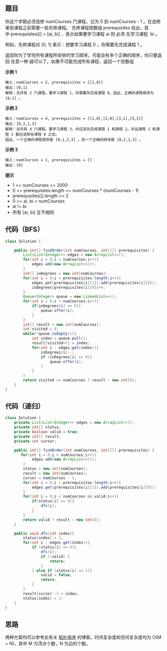 ## 题目
你这个学期必须选修 numCourses 门课程，记为 0 到 numCourses - 1 。在选修某些课程之前需要一些先修课程。 先修课程按数组 prerequisites 给出，其中 prerequisites[i] = [ai, bi] ，表示如果要学习课程 ai 则 必须 先学习课程  bi 。

例如，先修课程对 [0, 1] 表示：想要学习课程 0 ，你需要先完成课程 1 。

返回你为了学完所有课程所安排的学习顺序。可能会有多个正确的顺序，你只要返回 任意一种 就可以了。如果不可能完成所有课程，返回一个空数组

**示例 1**
```
输入：numCourses = 2, prerequisites = [[1,0]]
输出：[0,1]
解释：总共有 2 门课程。要学习课程 1，你需要先完成课程 0。因此，正确的课程顺序为 [0,1] 。
```

**示例 2**
```
输入：numCourses = 4, prerequisites = [[1,0],[2,0],[3,1],[3,2]]
输出：[0,2,1,3]
解释：总共有 4 门课程。要学习课程 3，你应该先完成课程 1 和课程 2。并且课程 1 和课程 2 都应该排在课程 0 之后。
因此，一个正确的课程顺序是 [0,1,2,3] 。另一个正确的排序是 [0,2,1,3] 。
```

**示例 3**
```
输入：numCourses = 1, prerequisites = []
输出：[0]
```

**提示**
* 1 <= numCourses <= 2000
* 0 <= prerequisites.length <= numCourses * (numCourses - 1)
* prerequisites[i].length == 2
* 0 <= ai, bi < numCourses
* ai != bi
* 所有 [ai, bi] 互不相同

## 代码（BFS）
```JAVA
class Solution {

    public int[] findOrder(int numCourses, int[][] prerequisites) {
        List<List<Integer>> edges = new ArrayList<>();
        for(int i = 0;i < numCourses;i++){
            edges.add(new ArrayList<>());
        }
        int[] inDegrees = new int[numCourses];
        for(int i = 0;i < prerequisites.length;i++){
            edges.get(prerequisites[i][1]).add(prerequisites[i][0]);
            inDegrees[prerequisites[i][0]]++;
        }
        Queue<Integer> queue = new LinkedList<>();
        for(int i = 0;i < numCourses;i++){
            if(inDegrees[i] == 0){
                queue.offer(i);
            }
        }
        int[] result = new int[numCourses];
        int visited = 0;
        while(!queue.isEmpty()){
            int index = queue.poll();
            result[visited++] = index;
            for(int i : edges.get(index)){
                inDegrees[i]--;
                if (inDegrees[i] == 0){
                    queue.offer(i);
                }
            }
        }
        return visited == numCourses ? result : new int[0];
    }
}
```

## 代码（递归）
```JAVA
class Solution {
    private List<List<Integer>> edges = new ArrayList<>();
    private int[] status;
    private boolean valid = true;
    private int[] result;
    private int cursor;

    public int[] findOrder(int numCourses, int[][] prerequisites) {
       for(int i = 0;i < numCourses;i++){
            edges.add(new ArrayList<>());
        }
        status = new int[numCourses];
        result = new int[numCourses];
        cursor = numCourses - 1;
        for(int i = 0;i < prerequisites.length;i++){
            edges.get(prerequisites[i][1]).add(prerequisites[i][0]);
        }
        for(int i = 0;i < numCourses && valid;i++){
            if(status[i] == 0){
                dfs(i);
            }
        }
        return valid ? result : new int[0];
    }

    public void dfs(int index){
        status[index] = 1;
        for(int i : edges.get(index)){
            if (status[i] == 0){
                dfs(i);
                if (!valid) {
                    return;
                }
            } else if (status[i] == 1){
                valid = false;
                return;
            }
        }
        result[cursor--] = index;
        status[index] = 2;
    }
}
```

## 思路

两种方案均可以参考此有关 [拓扑排序](https://my.oschina.net/lscherish/blog/4571161) 的博客。时间复杂度和空间复杂度均为 O(M + N)，其中 M 为顶点个数，N 为边的个数。